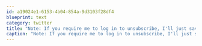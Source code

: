 ```yaml
---
id: a19024e1-6153-4b04-854a-9d3103f28df4
blueprint: text
category: twitter
title: "Note: If you require me to log in to unsubscribe, I'll just save myself the time and mark you as spam. Talking 'bout you LinkedIn"
caption: "Note: If you require me to log in to unsubscribe, I'll just save myself the time and mark you as spam. Talking 'bout you LinkedIn"
---
```

